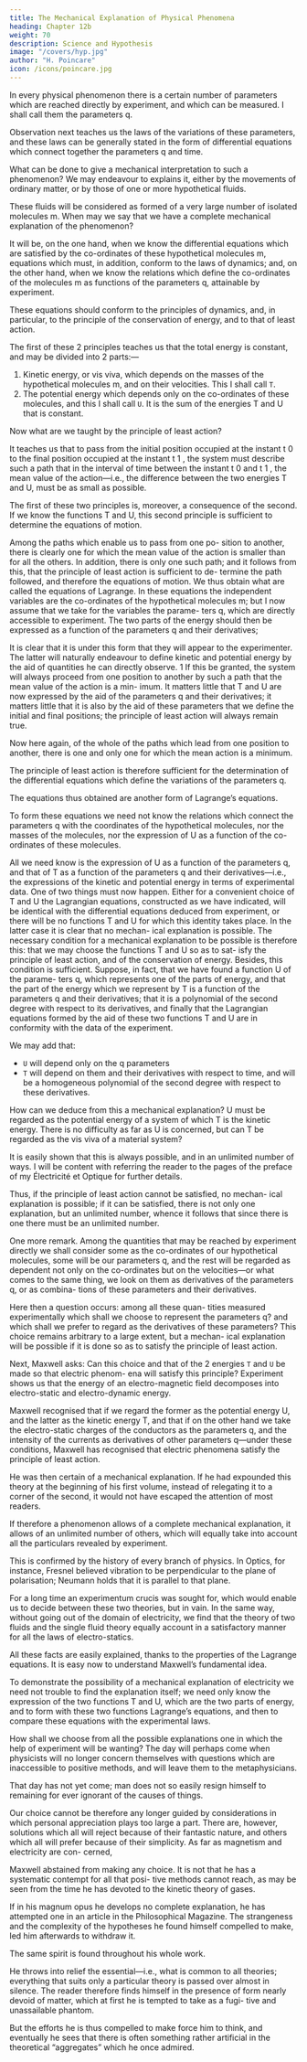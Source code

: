 ```yaml
---
title: The Mechanical Explanation of Physical Phenomena
heading: Chapter 12b
weight: 70
description: Science and Hypothesis
image: "/covers/hyp.jpg"
author: "H. Poincare"
icon: /icons/poincare.jpg
---
```




In every physical phenomenon there is a certain number of parameters which are reached directly by experiment, and which can be measured. I shall call them the parameters q. 

Observation next teaches us the laws of the variations of these parameters, and these laws can be generally stated in the form of differential equations which connect together the parameters q and time.

What can be done to give a mechanical interpretation to such a phenomenon? We may endeavour to explains it, either by the movements of ordinary matter, or by those of one or more hypothetical fluids. 

These fluids will be considered as formed of a very large number of isolated molecules m. When may we say that we have
a complete mechanical explanation of the phenomenon?

It will be, on the one hand, when we know the differential equations which are satisfied by the co-ordinates of
these hypothetical molecules m, equations which must, in addition, conform to the laws of dynamics; and, on
the other hand, when we know the relations which define the co-ordinates of the molecules m as functions of the
parameters q, attainable by experiment. 

These equations should conform to the principles of dynamics, and, in particular, to the principle of the conservation of energy, and to that of least action.

The first of these 2 principles teaches us that the total energy is constant, and may be divided into 2 parts:—

1. Kinetic energy, or vis viva, which depends on the masses of the hypothetical molecules m, and on their velocities. This I shall call `T`. 
2. The potential energy which depends only on the co-ordinates of these molecules, and this I shall call `U`. It is the sum of the energies T and U that is constant.

Now what are we taught by the principle of least action? 

It teaches us that to pass from the initial position occupied at the instant t 0 to the final position occupied at
the instant t 1 , the system must describe such a path that
in the interval of time between the instant t 0 and t 1 , the
mean value of the action—i.e., the difference between the
two energies T and U, must be as small as possible. 

The first of these two principles is, moreover, a consequence
of the second. If we know the functions T and U, this
second principle is sufficient to determine the equations
of motion.

Among the paths which enable us to pass from one po-
sition to another, there is clearly one for which the mean
value of the action is smaller than for all the others. In
addition, there is only one such path; and it follows from
this, that the principle of least action is sufficient to de-
termine the path followed, and therefore the equations of
motion. We thus obtain what are called the equations of
Lagrange. In these equations the independent variables
are the co-ordinates of the hypothetical molecules m; but
I now assume that we take for the variables the parame-
ters q, which are directly accessible to experiment.
The two parts of the energy should then be expressed
as a function of the parameters q and their derivatives;

It is clear that it is under this form that they will appear to the experimenter. The latter will naturally endeavour
to define kinetic and potential energy by the aid of quantities he can directly observe. 1 If this be granted, the
system will always proceed from one position to another by such a path that the mean value of the action is a min-
imum. It matters little that T and U are now expressed by the aid of the parameters q and their derivatives; it
matters little that it is also by the aid of these parameters that we define the initial and final positions; the
principle of least action will always remain true.

Now here again, of the whole of the paths which lead from one position to another, there is one and only one
for which the mean action is a minimum. 

The principle of least action is therefore sufficient for the determination of the differential equations which define the variations of the parameters q. 

The equations thus obtained are another form of Lagrange’s equations.

To form these equations we need not know the relations which connect the parameters q with the coordinates of the hypothetical molecules, nor the masses of the molecules, nor the expression of U as a function
of the co-ordinates of these molecules. 

All we need know is the expression of U as a function of the parameters q,
and that of T as a function of the parameters q and
their derivatives—i.e., the expressions of the kinetic and
potential energy in terms of experimental data.
One of two things must now happen. Either for a
convenient choice of T and U the Lagrangian equations,
constructed as we have indicated, will be identical with
the differential equations deduced from experiment, or
there will be no functions T and U for which this identity
takes place. In the latter case it is clear that no mechan-
ical explanation is possible. The necessary condition for
a mechanical explanation to be possible is therefore this:
that we may choose the functions T and U so as to sat-
isfy the principle of least action, and of the conservation
of energy. Besides, this condition is sufficient. Suppose,
in fact, that we have found a function U of the parame-
ters q, which represents one of the parts of energy, and
that the part of the energy which we represent by T is a
function of the parameters q and their derivatives; that
it is a polynomial of the second degree with respect to
its derivatives, and finally that the Lagrangian equations formed by the aid of these two functions T and U are
in conformity with the data of the experiment. 

We may add that:
- `U` will depend only on the q parameters
- `T` will depend on them and their derivatives with respect to time, and will be a homogeneous polynomial of the second degree with respect to these derivatives.



How can we deduce from this a mechanical explanation? U must be regarded as the potential energy of a system of which
T is the kinetic energy. There is no difficulty as far as U is concerned, but can T be regarded as the vis viva of
a material system?

It is easily shown that this is always possible, and in an unlimited number of ways. I will be content with
referring the reader to the pages of the preface of my
Électricité et Optique for further details. 

Thus, if the principle of least action cannot be satisfied, no mechan-
ical explanation is possible; if it can be satisfied, there
is not only one explanation, but an unlimited number,
whence it follows that since there is one there must be
an unlimited number.

One more remark. Among the quantities that may
be reached by experiment directly we shall consider some
as the co-ordinates of our hypothetical molecules, some
will be our parameters q, and the rest will be regarded
as dependent not only on the co-ordinates but on the
velocities—or what comes to the same thing, we look on
them as derivatives of the parameters q, or as combina-
tions of these parameters and their derivatives.

Here then a question occurs: among all these quan-
tities measured experimentally which shall we choose to
represent the parameters q? and which shall we prefer
to regard as the derivatives of these parameters? This
choice remains arbitrary to a large extent, but a mechan-
ical explanation will be possible if it is done so as to
satisfy the principle of least action.

Next, Maxwell asks: Can this choice and that of the 2 energies `T` and `U` be made so that electric phenom-
ena will satisfy this principle? Experiment shows us that the energy of an electro-magnetic field decomposes
into electro-static and electro-dynamic energy. 

Maxwell recognised that if we regard the former as the potential energy U, and the latter as the kinetic energy T,
and that if on the other hand we take the electro-static charges of the conductors as the parameters q, and the
intensity of the currents as derivatives of other parameters q—under these conditions, Maxwell has recognised
that electric phenomena satisfy the principle of least action. 

He was then certain of a mechanical explanation. If he had expounded this theory at the beginning of his
first volume, instead of relegating it to a corner of the second, it would not have escaped the attention of most readers. 

If therefore a phenomenon allows of a complete mechanical explanation, it allows of an unlimited number of others, which will equally take into account all the particulars revealed by experiment. 

This is confirmed by the history of every branch of physics. In Optics, for
instance, Fresnel believed vibration to be perpendicular
to the plane of polarisation; Neumann holds that it is
parallel to that plane. 

For a long time an experimentum crucis was sought for, which would enable us to decide
between these two theories, but in vain. In the same way, without going out of the domain of electricity, we find that the theory of two fluids and the single fluid theory equally account in a satisfactory manner for all the laws of electro-statics. 

All these facts are easily explained, thanks to the properties of the Lagrange equations.
It is easy now to understand Maxwell’s fundamental
idea. 

To demonstrate the possibility of a mechanical explanation of electricity we need not trouble to find the
explanation itself; we need only know the expression of
the two functions T and U, which are the two parts of
energy, and to form with these two functions Lagrange’s
equations, and then to compare these equations with the
experimental laws.

How shall we choose from all the possible explanations one in which the help of experiment will be wanting? The day will perhaps come when physicists will no longer concern themselves with questions which are inaccessible to positive methods, and will leave them to the
metaphysicians. 

That day has not yet come; man does not so easily resign himself to remaining for ever ignorant
of the causes of things. 

Our choice cannot be therefore any longer guided by considerations in which personal
appreciation plays too large a part. There are, however,
solutions which all will reject because of their fantastic
nature, and others which all will prefer because of their
simplicity. As far as magnetism and electricity are con-
cerned, 

Maxwell abstained from making any choice. It is not that he has a systematic contempt for all that posi-
tive methods cannot reach, as may be seen from the time
he has devoted to the kinetic theory of gases. 

If in his magnum opus he develops no complete explanation, he has attempted one in an article in the
Philosophical Magazine. The strangeness and the complexity of the hypotheses he found himself compelled to
make, led him afterwards to withdraw it.

The same spirit is found throughout his whole work.

He throws into relief the essential—i.e., what is common to all theories; everything that suits only a particular theory is passed over almost in silence. The reader therefore  finds himself in the presence of form nearly devoid of matter, which at first he is tempted to take as a fugi-
tive and unassailable phantom. 

But the efforts he is thus compelled to make force him to think, and eventually he sees that there is often something rather artificial in the theoretical “aggregates” which he once admired.
